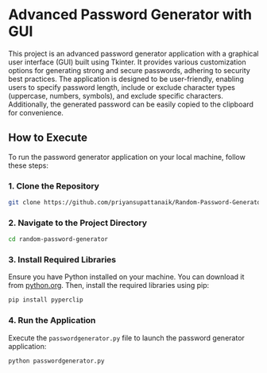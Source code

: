 # Advanced Password Generator with GUI

This project is an advanced password generator application with a graphical user interface (GUI) built using Tkinter. It provides various customization options for generating strong and secure passwords, adhering to security best practices. The application is designed to be user-friendly, enabling users to specify password length, include or exclude character types (uppercase, numbers, symbols), and exclude specific characters. Additionally, the generated password can be easily copied to the clipboard for convenience.

## How to Execute
To run the password generator application on your local machine, follow these steps:

### 1. Clone the Repository
```bash
git clone https://github.com/priyansupattanaik/Random-Password-Generator.git
```

### 2. Navigate to the Project Directory
```bash
cd random-password-generator
```

### 3. Install Required Libraries
Ensure you have Python installed on your machine. You can download it from [python.org](https://www.python.org/downloads/).
Then, install the required libraries using pip:
```bash
pip install pyperclip
```

### 4. Run the Application
Execute the `passwordgenerator.py` file to launch the password generator application:
```bash
python passwordgenerator.py
```

